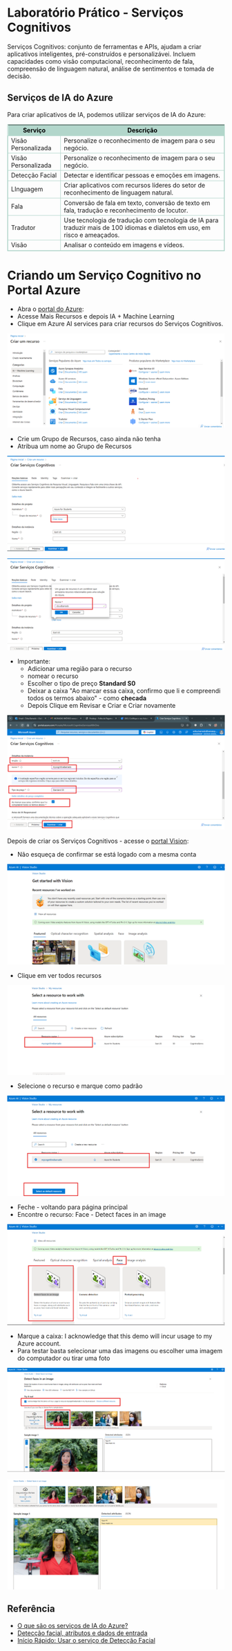 # Laboratório Prático - Serviços Cognitivos

Serviços Cognitivos: conjunto de ferramentas e APIs, ajudam a criar aplicativos inteligentes, pré-construídos e personalizávei.
Incluem capacidades como visão computacional, reconhecimento de fala, compreensão de linguagem natural, análise de sentimentos e tomada de decisão.

## Serviços de IA do Azure

Para criar aplicativos de IA, podemos utilizar serviços de IA do Azure:

<table style="border: 1px solid#b2d6cb">
    <thead >
        <tr span="2" style="background-color:#b2d6cb; color: #000">
            <th >Serviço</th>
            <th>Descrição</th>          
        </tr>
    </thead>
    <tbody>
        <tr>
            <td  style="border: 1px solid#b2d6cb">Visão Personalizada</td>
            <td  style="border: 1px solid#b2d6cb">	Personalize o reconhecimento de imagem para o seu negócio.</td>
        </tr>
         <tr>
            <td  style="border: 1px solid#b2d6cb">Visão Personalizada</td>
            <td  style="border: 1px solid#b2d6cb">	Personalize o reconhecimento de imagem para o seu negócio.</td>
        </tr>
         <tr>
            <td  style="border: 1px solid#b2d6cb">Detecção Facial</td>
            <td  style="border: 1px solid#b2d6cb">	Detectar e identificar pessoas e emoções em imagens.</td>
        </tr>
          <tr>
            <td  style="border: 1px solid#b2d6cb">LInguagem</td>
            <td  style="border: 1px solid#b2d6cb">Criar aplicativos com recursos líderes do setor de reconhecimento de linguagem natural.</td>
        </tr>
           <tr>
            <td  style="border: 1px solid#b2d6cb">Fala</td>
            <td  style="border: 1px solid#b2d6cb">Conversão de fala em texto, conversão de texto em fala, tradução e reconhecimento de locutor.</td>
        </tr>
         <tr>
            <td  style="border: 1px solid#b2d6cb">Tradutor</td>
            <td  style="border: 1px solid#b2d6cb">Use tecnologia de tradução com tecnologia de IA para traduzir mais de 100 idiomas e dialetos em uso, em risco e ameaçados.</td>
        </tr>
        <tr>
            <td  style="border: 1px solid#b2d6cb">Visão</td>
            <td  style="border: 1px solid#b2d6cb">	Analisar o conteúdo em imagens e vídeos.</td>
        </tr>
    </tbody>
</table>


# Criando um Serviço Cognitivo no Portal Azure

* Abra o [portal do Azure](https://portal.azure.com/):
* Acesse Mais Recursos  e depois IA + Machine Learning
* Clique em Azure AI services para criar recursos do Serviços Cognitivos.

![alt text](../inputs/image.png)

* Crie um Grupo de Recursos, caso ainda não tenha
* Atribua um nome ao Grupo de Recursos

![alt text](../inputs/image-1.png)

![alt text](../inputs/image-2.png)

* Importante:
     - Adicionar uma região para o recurso
     - nomear o recurso
     - Escolher o tipo de preço **Standard S0**
     - Deixar a caixa "Ao marcar essa caixa, confirmo que li e compreendi todos os termos abaixo" - como **checada**
     - Depois Clique em Revisar e Criar e Criar novamente

![alt text](../inputs/image-3.png)

Depois de criar os Serviços Cognitivos - acesse o [portal Vision](https://portal.vision.cognitive.azure.com/):
 
 * Não esqueça de confirmar se está logado com a mesma conta

 ![alt text](../inputs/image-4.png)

 * Clique em ver todos recursos

 ![alt text](../inputs/image-5.png)

 * Selecione o recurso e marque como padrão

 ![alt text](../inputs/image-6.png)

 * Feche - voltando para página principal
 * Encontre o recurso: Face - Detect faces in an image

 ![alt text](../inputs/image-7.png)

 * Marque a caixa: I acknowledge that this demo will incur usage to my Azure account.
 * Para testar basta selecionar uma das imagens ou escolher uma imagem do computador ou tirar uma foto

 ![alt text](../inputs/image-8.png)

 ![alt text](../inputs/image-9.png)

 ## Referência

* [O que são os serviços de IA do Azure?](https://learn.microsoft.com/pt-br/azure/ai-services/what-are-ai-services)
 * [Detecção facial, atributos e dados de entrada](https://learn.microsoft.com/pt-br/azure/ai-services/computer-vision/concept-face-detection)
 * [Início Rápido: Usar o serviço de Detecção Facial](https://learn.microsoft.com/pt-br/azure/ai-services/computer-vision/quickstarts-sdk/identity-client-library?tabs=windows%2Cvisual-studio&pivots=programming-language-csharp)